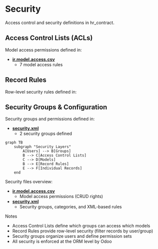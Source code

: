 # Security

Access control and security definitions in hr_contract.

## Access Control Lists (ACLs)

Model access permissions defined in:
- **[ir.model.access.csv](../hr_contract/security/ir.model.access.csv)**
  - 7 model access rules

## Record Rules

Row-level security rules defined in:

## Security Groups & Configuration

Security groups and permissions defined in:
- **[security.xml](../hr_contract/security/security.xml)**
  - 2 security groups defined

```mermaid
graph TB
    subgraph "Security Layers"
        A[Users] --> B[Groups]
        B --> C[Access Control Lists]
        C --> D[Models]
        B --> E[Record Rules]
        E --> F[Individual Records]
    end
```

Security files overview:
- **[ir.model.access.csv](../hr_contract/security/ir.model.access.csv)**
  - Model access permissions (CRUD rights)
- **[security.xml](../hr_contract/security/security.xml)**
  - Security groups, categories, and XML-based rules

Notes
- Access Control Lists define which groups can access which models
- Record Rules provide row-level security (filter records by user/group)
- Security groups organize users and define permission sets
- All security is enforced at the ORM level by Odoo
